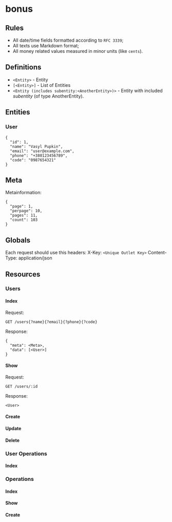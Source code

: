 # bonus

## Rules
- All date/time fields formatted according to `RFC 3339`;
- All texts use Markdown format;
- All money related values measured in minor units (like `cents`).

## Definitions
- `<Entity>` - Entity
- `[<Entity>]` - List of Entities
- `<Entity (includes subentity:<AnotherEntity>)>` - Entity with included *subentity* (of type AnotherEntity).

## Entities

### User
```
{
  "id": 1,
  "name": "Vasyl Pupkin",
  "email": "user@example.com",
  "phone": "+380123456789",
  "code": "0987654321"
}
```

## Meta
Metainformation:
```
{
  "page": 1,
  "perpage": 10,
  "pages": 11,
  "count": 103 
}
```

## Globals
Each request should use this headers:
X-Key: `<Unique Outlet Key>`
Content-Type: application/json

## Resources

### Users

#### Index
Request:
```
GET /users{?name}{?email}{?phone}{?code}
```

Response:
```
{
  "meta": <Meta>,
  "data": [<User>]
}
```

#### Show
Request:
```
GET /users/:id
```

Response:
```
<User>
```

#### Create
#### Update
#### Delete

### User Operations

#### Index

### Operations

#### Index
#### Show
#### Create
